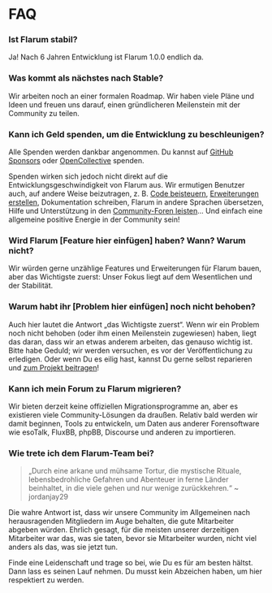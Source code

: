 # FAQ

### Ist Flarum stabil?

Ja! Nach 6 Jahren Entwicklung ist Flarum 1.0.0 endlich da.

### Was kommt als nächstes nach Stable?

Wir arbeiten noch an einer formalen Roadmap. Wir haben viele Pläne und Ideen und freuen uns darauf, einen gründlicheren Meilenstein mit der Community zu teilen.

### Kann ich Geld spenden, um die Entwicklung zu beschleunigen?

Alle Spenden werden dankbar angenommen. Du kannst auf [GitHub Sponsors](https://github.com/sponsors/flarum) oder [OpenCollective](https://opencollective.com/flarum) spenden.

Spenden wirken sich jedoch nicht direkt auf die Entwicklungsgeschwindigkeit von Flarum aus. Wir ermutigen Benutzer auch, auf andere Weise beizutragen, z. B. [Code beisteuern](contributing.md), [Erweiterungen erstellen](/extend/README.md), Dokumentation schreiben, Flarum in andere Sprachen übersetzen, Hilfe und Unterstützung in den [Community-Foren leisten](https://discuss.flarum.org/)... Und einfach eine allgemeine positive Energie in der Community sein!

### Wird Flarum [Feature hier einfügen] haben? Wann? Warum nicht?

Wir würden gerne unzählige Features und Erweiterungen für Flarum bauen, aber das Wichtigste zuerst: Unser Fokus liegt auf dem Wesentlichen und der Stabilität.

### Warum habt ihr [Problem hier einfügen] noch nicht behoben?

Auch hier lautet die Antwort „das Wichtigste zuerst“. Wenn wir ein Problem noch nicht behoben (oder ihm einen Meilenstein zugewiesen) haben, liegt das daran, dass wir an etwas anderem arbeiten, das genauso wichtig ist. Bitte habe Geduld; wir werden versuchen, es vor der Veröffentlichung zu erledigen. Oder wenn Du es eilig hast, kannst Du gerne selbst reparieren und [zum Projekt beitragen](contributing.md)!

### Kann ich mein Forum zu Flarum migrieren?

Wir bieten derzeit keine offiziellen Migrationsprogramme an, aber es existieren viele Community-Lösungen da draußen. Relativ bald werden wir damit beginnen, Tools zu entwickeln, um Daten aus anderer Forensoftware wie esoTalk, FluxBB, phpBB, Discourse und anderen zu importieren.

### Wie trete ich dem Flarum-Team bei?

> „Durch eine arkane und mühsame Tortur, die mystische Rituale, lebensbedrohliche Gefahren und Abenteuer in ferne Länder beinhaltet, in die viele gehen und nur wenige zurückkehren.“ ~ jordanjay29

Die wahre Antwort ist, dass wir unsere Community im Allgemeinen nach herausragenden Mitgliedern im Auge behalten, die gute Mitarbeiter abgeben würden. Ehrlich gesagt, für die meisten unserer derzeitigen Mitarbeiter war das, was sie taten, bevor sie Mitarbeiter wurden, nicht viel anders als das, was sie jetzt tun.

Finde eine Leidenschaft und trage so bei, wie Du es für am besten hältst. Dann lass es seinen Lauf nehmen. Du musst kein Abzeichen haben, um hier respektiert zu werden.
